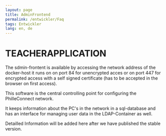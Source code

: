 ```yaml
---
layout: page
title: AdminFrontend
permalink: /entwickler/Faq
tags: Entwickler
lang: en, de
---
```


# **TEACHER**APPLICATION

The sdmin-frontent is available by accessing the network address of the docker-host it runs on on port 84 for unencrypted acces or on port 447 for encrypted access with a self signed certificate (has to be accepted in the browser on first access).

This software is the central controlling point for configuring the PhilleConnect network.

It keeps information about the PC's in the network in a sql-database and has an interface for managing user data in the LDAP-Container as well.

Detailled Information will be added here after we have published the stable version.
